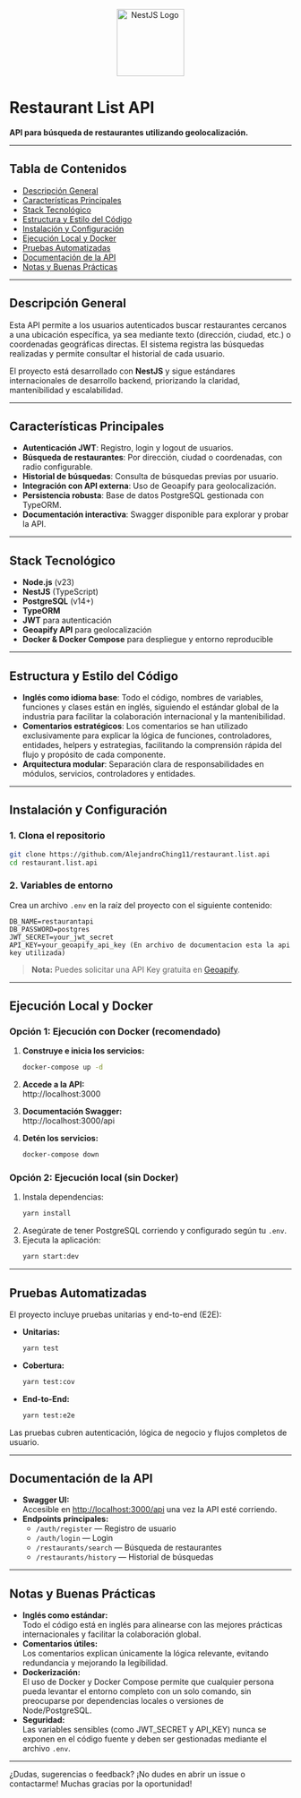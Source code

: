 <p align="center">
  <img src="https://nestjs.com/img/logo-small.svg" width="120" alt="NestJS Logo" />
</p>

# Restaurant List API

**API para búsqueda de restaurantes utilizando geolocalización.**

---

## Tabla de Contenidos

- [Descripción General](#descripción-general)
- [Características Principales](#características-principales)
- [Stack Tecnológico](#stack-tecnológico)
- [Estructura y Estilo del Código](#estructura-y-estilo-del-código)
- [Instalación y Configuración](#instalación-y-configuración)
- [Ejecución Local y Docker](#ejecución-local-y-docker)
- [Pruebas Automatizadas](#pruebas-automatizadas)
- [Documentación de la API](#documentación-de-la-api)
- [Notas y Buenas Prácticas](#notas-y-buenas-prácticas)

---

## Descripción General

Esta API permite a los usuarios autenticados buscar restaurantes cercanos a una ubicación específica, ya sea mediante texto (dirección, ciudad, etc.) o coordenadas geográficas directas. El sistema registra las búsquedas realizadas y permite consultar el historial de cada usuario.

El proyecto está desarrollado con **NestJS** y sigue estándares internacionales de desarrollo backend, priorizando la claridad, mantenibilidad y escalabilidad.

---

## Características Principales

- **Autenticación JWT**: Registro, login y logout de usuarios.
- **Búsqueda de restaurantes**: Por dirección, ciudad o coordenadas, con radio configurable.
- **Historial de búsquedas**: Consulta de búsquedas previas por usuario.
- **Integración con API externa**: Uso de Geoapify para geolocalización.
- **Persistencia robusta**: Base de datos PostgreSQL gestionada con TypeORM.
- **Documentación interactiva**: Swagger disponible para explorar y probar la API.

---

## Stack Tecnológico

- **Node.js** (v23)
- **NestJS** (TypeScript)
- **PostgreSQL** (v14+)
- **TypeORM**
- **JWT** para autenticación
- **Geoapify API** para geolocalización
- **Docker & Docker Compose** para despliegue y entorno reproducible

---

## Estructura y Estilo del Código

- **Inglés como idioma base**: Todo el código, nombres de variables, funciones y clases están en inglés, siguiendo el estándar global de la industria para facilitar la colaboración internacional y la mantenibilidad.
- **Comentarios estratégicos**: Los comentarios se han utilizado exclusivamente para explicar la lógica de funciones, controladores, entidades, helpers y estrategias, facilitando la comprensión rápida del flujo y propósito de cada componente.
- **Arquitectura modular**: Separación clara de responsabilidades en módulos, servicios, controladores y entidades.

---

## Instalación y Configuración

### 1. Clona el repositorio

```bash
git clone https://github.com/AlejandroChing11/restaurant.list.api
cd restaurant.list.api
```

### 2. Variables de entorno

Crea un archivo `.env` en la raíz del proyecto con el siguiente contenido:

```env
DB_NAME=restaurantapi
DB_PASSWORD=postgres
JWT_SECRET=your_jwt_secret
API_KEY=your_geoapify_api_key (En archivo de documentacion esta la api key utilizada)
```

> **Nota:** Puedes solicitar una API Key gratuita en [Geoapify](https://www.geoapify.com/).

---

## Ejecución Local y Docker

### Opción 1: Ejecución con Docker (recomendado)

1. **Construye e inicia los servicios:**
   ```bash
   docker-compose up -d
   ```
2. **Accede a la API:**  
   http://localhost:3000

3. **Documentación Swagger:**  
   http://localhost:3000/api

4. **Detén los servicios:**
   ```bash
   docker-compose down
   ```

### Opción 2: Ejecución local (sin Docker)

1. Instala dependencias:
   ```bash
   yarn install
   ```
2. Asegúrate de tener PostgreSQL corriendo y configurado según tu `.env`.
3. Ejecuta la aplicación:
   ```bash
   yarn start:dev
   ```

---

## Pruebas Automatizadas

El proyecto incluye pruebas unitarias y end-to-end (E2E):

- **Unitarias:**  
  ```bash
  yarn test
  ```
- **Cobertura:**  
  ```bash
  yarn test:cov
  ```
- **End-to-End:**  
  ```bash
  yarn test:e2e
  ```

Las pruebas cubren autenticación, lógica de negocio y flujos completos de usuario.

---

## Documentación de la API

- **Swagger UI:**  
  Accesible en [http://localhost:3000/api](http://localhost:3000/api) una vez la API esté corriendo.
- **Endpoints principales:**
  - `/auth/register` — Registro de usuario
  - `/auth/login` — Login
  - `/restaurants/search` — Búsqueda de restaurantes
  - `/restaurants/history` — Historial de búsquedas

---

## Notas y Buenas Prácticas

- **Inglés como estándar:**  
  Todo el código está en inglés para alinearse con las mejores prácticas internacionales y facilitar la colaboración global.
- **Comentarios útiles:**  
  Los comentarios explican únicamente la lógica relevante, evitando redundancia y mejorando la legibilidad.
- **Dockerización:**  
  El uso de Docker y Docker Compose permite que cualquier persona pueda levantar el entorno completo con un solo comando, sin preocuparse por dependencias locales o versiones de Node/PostgreSQL.
- **Seguridad:**  
  Las variables sensibles (como JWT_SECRET y API_KEY) nunca se exponen en el código fuente y deben ser gestionadas mediante el archivo `.env`.

---

¿Dudas, sugerencias o feedback? ¡No dudes en abrir un issue o contactarme! Muchas gracias por la oportunidad!
